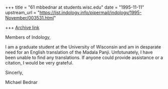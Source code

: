 +++
title = "61 mbbednar at students.wisc.edu"
date = "1995-11-11"
upstream_url = "https://list.indology.info/pipermail/indology/1995-November/003531.html"

+++
[Archive link](https://list.indology.info/pipermail/indology/1995-November/003531.html)

Members of Indology,

I am a graduate student at the University of Wisconsin and am in desparate
need for an English translation of the Madala Panji.  Unfotunately, I have
been unable to find any translations.  If anyone could provide assistance
or a citation, I would be very grateful.

Sincerly,

Michael Bednar







